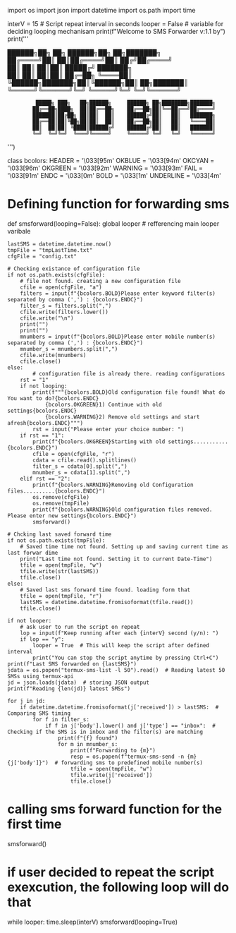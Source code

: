 import os
import json
import datetime
import os.path
import time

interV = 15  # Script repeat interval in seconds
looper = False  # variable for deciding looping mechanisam
print(f"Welcome to SMS Forwarder v:1.1 by")
print('''

 ██████╗██╗     ██╗ ██████╗██╗  ██╗███████╗                           
██╔════╝██║     ██║██╔════╝██║ ██╔╝██╔════╝                           
██║     ██║     ██║██║     █████╔╝ ███████╗                           
██║     ██║     ██║██║     ██╔═██╗ ╚════██║                           
╚██████╗███████╗██║╚██████╗██║  ██╗███████║                           
 ╚═════╝╚══════╝╚═╝ ╚═════╝╚═╝  ╚═╝╚══════╝                           

             █████╗ ███╗   ██╗██████╗     ██████╗ ██╗████████╗███████╗
            ██╔══██╗████╗  ██║██╔══██╗    ██╔══██╗██║╚══██╔══╝██╔════╝
            ███████║██╔██╗ ██║██║  ██║    ██████╔╝██║   ██║   ███████╗
            ██╔══██║██║╚██╗██║██║  ██║    ██╔══██╗██║   ██║   ╚════██║
            ██║  ██║██║ ╚████║██████╔╝    ██████╔╝██║   ██║   ███████║
            ╚═╝  ╚═╝╚═╝  ╚═══╝╚═════╝     ╚═════╝ ╚═╝   ╚═╝   ╚══════╝

''')

class bcolors:
    HEADER = '\033[95m'
    OKBLUE = '\033[94m'
    OKCYAN = '\033[96m'
    OKGREEN = '\033[92m'
    WARNING = '\033[93m'
    FAIL = '\033[91m'
    ENDC = '\033[0m'
    BOLD = '\033[1m'
    UNDERLINE = '\033[4m'
# Defining function for forwarding sms


def smsforward(looping=False):
    global looper  # refferencing main looper varibale

    lastSMS = datetime.datetime.now()
    tmpFile = "tmpLastTime.txt"
    cfgFile = "config.txt"

    # Checking existance of configuration file
    if not os.path.exists(cfgFile):
        # file not found. creating a new configuration file
        cfile = open(cfgFile, "a")
        filters = input(f"{bcolors.BOLD}Please enter keyword filter(s) separated by comma (',') : {bcolors.ENDC}")
        filter_s = filters.split(",")
        cfile.write(filters.lower())
        cfile.write("\n")
        print("")
        print("")
        mnumbers = input(f"{bcolors.BOLD}Please enter mobile number(s) separated by comma (',') : {bcolors.ENDC}")
        mnumber_s = mnumbers.split(",")
        cfile.write(mnumbers)
        cfile.close()
    else:
            # configuration file is already there. reading configurations
        rst = "1"
        if not looping:
            print(f"""{bcolors.BOLD}Old configuration file found! What do You want to do?{bcolors.ENDC}
                {bcolors.OKGREEN}1) Continue with old settings{bcolors.ENDC}
                {bcolors.WARNING}2) Remove old settings and start afresh{bcolors.ENDC}""")
            rst = input("Please enter your choice number: ")
        if rst == "1":
            print(f"{bcolors.OKGREEN}Starting with old settings...........{bcolors.ENDC}")
            cfile = open(cfgFile, "r")
            cdata = cfile.read().splitlines()
            filter_s = cdata[0].split(",")
            mnumber_s = cdata[1].split(",")
        elif rst == "2":
            print(f"{bcolors.WARNING}Removing old Configuration files..........{bcolors.ENDC}")
            os.remove(cfgFile)
            os.remove(tmpFile)
            print(f"{bcolors.WARNING}Old configuration files removed. Please enter new settings{bcolors.ENDC}")
            smsforward()

    # Chcking last saved forward time
    if not os.path.exists(tmpFile):
        # Saved time time not found. Setting up and saving current time as last forwar dime
        print("Last time not found. Setting it to current Date-Time")
        tfile = open(tmpFile, "w")
        tfile.write(str(lastSMS))
        tfile.close()
    else:
        # Saved last sms forward time found. loading form that
        tfile = open(tmpFile, "r")
        lastSMS = datetime.datetime.fromisoformat(tfile.read())
        tfile.close()

    if not looper:
        # ask user to run the script on repeat
        lop = input(f"Keep running after each {interV} second (y/n): ")
        if lop == "y":
            looper = True  # This will keep the script after defined interval
            print("You can stop the script anytime by pressing Ctrl+C")
    print(f"Last SMS forwarded on {lastSMS}")
    jdata = os.popen("termux-sms-list -l 50").read()  # Reading latest 50 SMSs using termux-api
    jd = json.loads(jdata)  # storing JSON output
    print(f"Reading {len(jd)} latest SMSs")

    for j in jd:
        if datetime.datetime.fromisoformat(j['received']) > lastSMS:  # Comparing SMS timing
            for f in filter_s:
                if f in j['body'].lower() and j['type'] == "inbox":  # Checking if the SMS is in inbox and the filter(s) are matching
                    print(f"{f} found")
                    for m in mnumber_s:
                        print(f"Forwarding to {m}")
                        resp = os.popen(f"termux-sms-send -n {m} {j['body']}")  # forwarding sms to predefined mobile number(s)
                        tfile = open(tmpFile, "w")
                        tfile.write(j['received'])
                        tfile.close()


# calling sms forward function for the first time
smsforward()
# if user decided to repeat the script exexcution, the following loop will do that
while looper:
    time.sleep(interV)
    smsforward(looping=True)